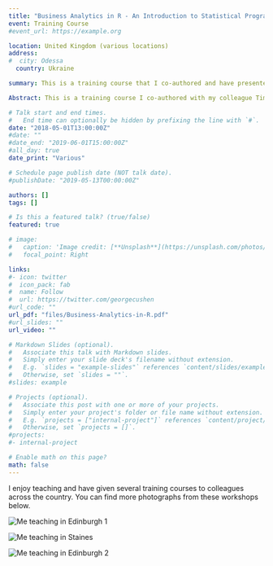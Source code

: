 ```yaml
---
title: "Business Analytics in R - An Introduction to Statistical Programming"
event: Training Course
#event_url: https://example.org

location: United Kingdom (various locations)
address:
#  city: Odessa
  country: Ukraine

summary: This is a training course that I co-authored and have presented several times to company employees across the UK. The course introduces statistical and machine learning techniques and applies them in business contexts using the R programming language.

Abstract: This is a training course I co-authored with my colleague Timothy Wong, and have presented several times to company employees across the UK. The course introduces statistical and machine learning techniques and applies them in business contexts using the R programming language. The source materials can be found [here](files/Business-Analytics-in-R.pdf).

# Talk start and end times.
#   End time can optionally be hidden by prefixing the line with `#`.
date: "2018-05-01T13:00:00Z"
#date: ""
#date_end: "2019-06-01T15:00:00Z"
#all_day: true
date_print: "Various"

# Schedule page publish date (NOT talk date).
#publishDate: "2019-05-13T00:00:00Z"

authors: []
tags: []

# Is this a featured talk? (true/false)
featured: true

# image:
#   caption: 'Image credit: [**Unsplash**](https://unsplash.com/photos/bzdhc5b3Bxs)'
#   focal_point: Right

links:
#- icon: twitter
#  icon_pack: fab
#  name: Follow
#  url: https://twitter.com/georgecushen
#url_code: ""
url_pdf: "files/Business-Analytics-in-R.pdf"
#url_slides: ""
url_video: ""

# Markdown Slides (optional).
#   Associate this talk with Markdown slides.
#   Simply enter your slide deck's filename without extension.
#   E.g. `slides = "example-slides"` references `content/slides/example-slides.md`.
#   Otherwise, set `slides = ""`.
#slides: example

# Projects (optional).
#   Associate this post with one or more of your projects.
#   Simply enter your project's folder or file name without extension.
#   E.g. `projects = ["internal-project"]` references `content/project/deep-learning/index.md`.
#   Otherwise, set `projects = []`.
#projects:
#- internal-project

# Enable math on this page?
math: false
---
```


I enjoy teaching and have given several training courses to colleagues across the country. You can find more photographs from these workshops below.

![Me teaching in Edinburgh 1](/img/PhotosOfMeForBlog/me_workshop2.jpg)

![Me teaching in Staines](/img/PhotosOfMeForBlog/me_workshop3.jpg)

![Me teaching in Edinburgh 2](/img/PhotosOfMeForBlog/me_workshop4.jpg)
